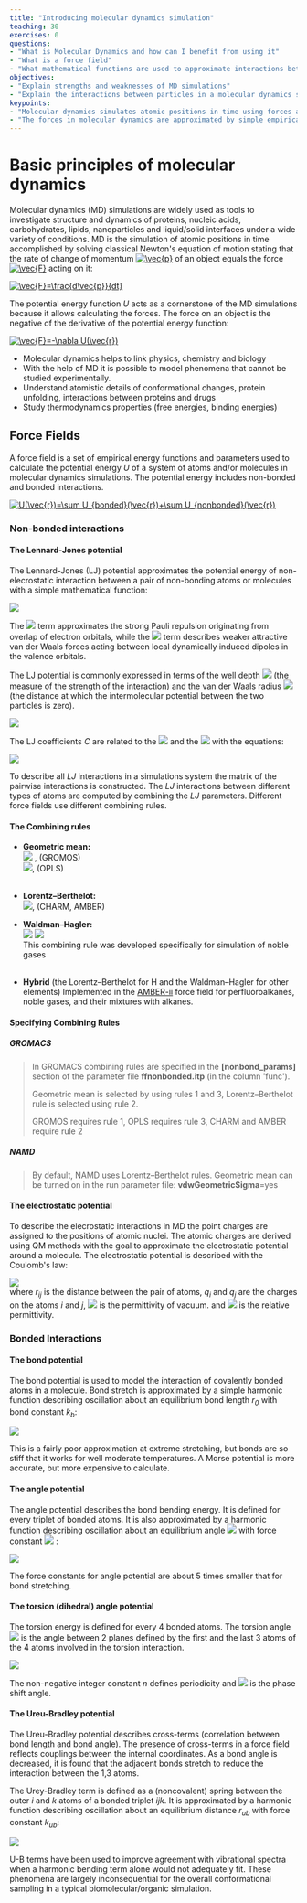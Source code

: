 ```yaml
---
title: "Introducing molecular dynamics simulation"
teaching: 30
exercises: 0
questions:
- "What is Molecular Dynamics and how can I benefit from using it"
- "What is a force field"
- "What mathematical functions are used to approximate interactions between atoms and molecules in MD simulations"
objectives:
- "Explain strengths and weaknesses of MD simulations"
- "Explain the interactions between particles in a molecular dynamics simulation"
keypoints:
- "Molecular dynamics simulates atomic positions in time using forces acting between atoms"
- "The forces in molecular dynamics are approximated by simple empirical functions"
---
```


# Basic principles of molecular dynamics
Molecular dynamics (MD) simulations are widely used as tools to investigate structure and dynamics of proteins, nucleic acids, carbohydrates, lipids, nanoparticles and liquid/solid interfaces under a wide variety of conditions. MD is the simulation of atomic positions in time accomplished by solving classical Newton's equation of motion stating that the rate of change of momentum <a href="https://www.codecogs.com/eqnedit.php?latex=\inline&space;\vec{p}" target="_blank"><img src="https://latex.codecogs.com/gif.latex?\inline&space;\vec{p}" title="\vec{p}" /></a> of an object equals the force <a href="https://www.codecogs.com/eqnedit.php?latex=\inline&space;\vec{F}" target="_blank"><img src="https://latex.codecogs.com/gif.latex?\inline&space;\vec{F}" title="\vec{F}" /></a> acting on it:

<a href="https://www.codecogs.com/eqnedit.php?latex=\vec{F}=\frac{d\vec{p}}{dt}" target="_blank"><img src="https://latex.codecogs.com/gif.latex?\vec{F}=\frac{d\vec{p}}{dt}" title="\vec{F}=\frac{d\vec{p}}{dt}" /></a>

The potential energy function *U* acts as a cornerstone of the MD simulations because it allows calculating the forces. The force on an object is the negative of the derivative of the potential energy function:

<a href="https://www.codecogs.com/eqnedit.php?latex=\vec{F}=-\nabla&space;U(\vec{r})" target="_blank"><img src="https://latex.codecogs.com/gif.latex?\vec{F}=-\nabla&space;U(\vec{r})" title="\vec{F}=-\nabla U(\vec{r})" /></a>

- Molecular dynamics helps to link physics, chemistry and biology
- With the help of MD it is possible to model phenomena that cannot be studied experimentally.
-  Understand atomistic details of conformational changes, protein unfolding, interactions between proteins and drugs
- Study thermodynamics properties (free energies, binding energies)


## Force Fields
A force field is a set of empirical energy functions and parameters used to calculate the potential energy *U* of a system of atoms and/or molecules in molecular dynamics simulations. The potential energy includes non-bonded and bonded interactions.

<a href="https://www.codecogs.com/eqnedit.php?latex=U(\vec{r})=\sum&space;U_{bonded}(\vec{r})&plus;\sum&space;U_{nonbonded}(\vec{r})" target="_blank"><img src="https://latex.codecogs.com/gif.latex?U(\vec{r})=\sum&space;U_{bonded}(\vec{r})&plus;\sum&space;U_{nonbonded}(\vec{r})" title="U(\vec{r})=\sum U_{bonded}(\vec{r})+\sum U_{nonbonded}(\vec{r})" /></a>


### Non-bonded interactions
#### The Lennard-Jones potential
The Lennard-Jones (LJ) potential approximates the potential energy of non-elecrostatic interaction between a pair of non-bonding atoms or molecules with a simple mathematical function:

<img src="https://latex.codecogs.com/gif.latex?V_{LJ}(r)=\frac{C12}{r^{12}}&plus;\frac{C6}{r^{6}}" />

The <img src="https://latex.codecogs.com/gif.latex?r^{-12}"/> term approximates the strong Pauli repulsion originating from overlap of electron orbitals, while the <img src="https://latex.codecogs.com/gif.latex?r^{-6}"/> term describes weaker attractive van der Waals forces acting between local dynamically induced dipoles in the valence orbitals.

The LJ potential is commonly expressed in terms of the well depth <img src="https://latex.codecogs.com/gif.latex?\epsilon" /> (the measure of the strength of the interaction) and the van der Waals radius <img src="https://latex.codecogs.com/gif.latex?\sigma" /> (the distance at which the intermolecular potential between the two particles is zero).

<img src="https://latex.codecogs.com/gif.latex?V_{LJ}(r)=4\epsilon\left&space;[&space;\left&space;(&space;\frac{\sigma}{r}\right&space;)^{12}-&space;\left&space;(&space;\frac{\sigma}{r}\right&space;)^{6}&space;\right&space;]"/>

The LJ coefficients *C* are related to the <img src="https://latex.codecogs.com/gif.latex?\sigma"/>  and the <img src="https://latex.codecogs.com/gif.latex?\epsilon"/>  with the equations:

 <img src="https://latex.codecogs.com/gif.latex?&C12=4\epsilon\sigma^{12},C6=4\epsilon\sigma^{6}"/>

To describe all *LJ* interactions in a simulations system the matrix of the pairwise interactions is constructed. The *LJ* interactions between different types of atoms are computed by combining the *LJ* parameters. Different force fields use different combining rules.

#### The Combining rules

- **Geometric mean:**<br>
<img src="https://latex.codecogs.com/gif.latex?C12_{ij}=\sqrt{C12_{ii}\times{C12_{jj}}},&space;C6_{ij}=\sqrt{C6_{ii}\times{C6_{jj}}}"/>  , (GROMOS)<br><img src="https://latex.codecogs.com/gif.latex?\sigma_{ij}=\sqrt{\sigma_{ii}\times\sigma_{jj}},&space;\epsilon_{ij}=\sqrt{\epsilon_{ii}\times\epsilon_{jj}}" />, (OPLS)<br><br>

- **Lorentz–Berthelot:**<br>
<img src="https://latex.codecogs.com/gif.latex?\sigma_{ij}=\frac{\sigma_{ii}&plus;\sigma_{jj}}{2},&space;\epsilon_{ij}=\sqrt{\epsilon_{ii}\times\epsilon_{jj}}"  />, (CHARM, AMBER)

- **Waldman–Hagler:**<br>
<img src="https://latex.codecogs.com/gif.latex?\sigma_{ij}=\left&space;(&space;\frac{&space;\sigma_{ii}^{6}&space;&plus;&space;\sigma_{jj}^{6}}{2}&space;\right&space;)^{\frac{1}{6}}"/>  <img src="https://latex.codecogs.com/gif.latex?\epsilon_{ij}=\sqrt{\epsilon_{ij}&space;\epsilon_{jj}}\times\frac{2\sigma_{ii}^3&space;\sigma_{jj}^3}{\sigma_{ii}^6&space;&plus;\sigma_{jj}^6&space;}"/><br>This combining rule was developed specifically for simulation of noble gases<br><br>

- **Hybrid** (the Lorentz–Berthelot for H and the Waldman–Hagler for other elements)
  Implemented in the [AMBER-ii](https://pubs.acs.org/doi/abs/10.1021/acs.jpcb.5b07233) force field for perfluoroalkanes, noble gases, and their mixtures with alkanes.

#### Specifying Combining Rules
##### GROMACS
>In GROMACS combining rules are specified in the **[nonbond_params]** section of the parameter file **ffnonbonded.itp** (in the column 'func').
>
>Geometric mean is selected by using rules 1 and 3,  Lorentz–Berthelot rule is selected using rule 2.
>
>GROMOS requires rule 1,
>OPLS requires rule 3,
>CHARM and AMBER require rule 2
##### NAMD
>By default, NAMD uses Lorentz–Berthelot rules. Geometric mean can be turned on in the run parameter file:
>**vdwGeometricSigma**=yes

#### The electrostatic potential
To describe the elecrostatic interactions in MD the point charges are assigned to the positions of atomic nuclei. The atomic charges are derived using QM methods with the goal to approximate the electrostatic potential around a molecule. The electrostatic potential is described with the Coulomb's law:

<img src="https://latex.codecogs.com/gif.latex?V_{Elec}=\frac{q_{i}q_{j}}{4\pi\epsilon_{0}\epsilon_{r}&space;r_{ij}}" /><br>
where *r<sub>ij</sub>* is the distance between the pair of atoms, *q<sub>i</sub>* and *q<sub>j</sub>* are the charges on the atoms *i* and *j*, <img src="https://latex.codecogs.com/gif.latex?\epsilon_{0}"/> is the permittivity of vacuum. and  <img src="https://latex.codecogs.com/gif.latex?\epsilon_{r}"/> is the relative permittivity.
### Bonded Interactions

#### The bond potential
The bond potential is used to model the interaction of covalently bonded atoms in a molecule. Bond stretch is approximated by a simple harmonic function describing oscillation about an equilibrium bond length *r<sub>0</sub>* with bond constant *k<sub>b</sub>*:

<img src="https://latex.codecogs.com/gif.latex?V_{Bond}=k_b(r_{ij}-r_0)^2" /><br>

This is a fairly poor approximation at extreme stretching, but bonds are so stiff that it works for well moderate temperatures. A Morse potential is more accurate, but more expensive to calculate.

#### The angle potential
The angle potential describes the bond bending energy. It is defined for every triplet of bonded atoms. It is also approximated by a harmonic function describing oscillation about an equilibrium angle  <img src="https://latex.codecogs.com/gif.latex?\theta_{0}"/>  with force constant  <img src="https://latex.codecogs.com/gif.latex?k_\theta"/> :

<img src="https://latex.codecogs.com/gif.latex?V_{Angle}=k_\theta(\theta_{ijk}-\theta_0)^2" /><br>

The force constants for angle potential are about 5 times smaller that for bond stretching.

#### The torsion (dihedral) angle potential
The torsion energy is defined for every 4 bonded atoms.
The torsion angle <img src="https://latex.codecogs.com/gif.latex?\phi"/> is the angle between 2 planes defined by the first and the last 3 atoms of the 4 atoms involved in the torsion interaction.

<img src="https://latex.codecogs.com/gif.latex?V_{Dihed}=k_\phi(1+cos(n\phi-\delta))" /><br>

 The non-negative integer constant *n* defines periodicity and  <img src="https://latex.codecogs.com/gif.latex?\delta"/> is the phase shift angle.

#### The Ureu-Bradley potential

The Ureu-Bradley potential describes cross-terms (correlation between bond length and bond angle). The presence of cross-terms in a force field reflects couplings between the internal coordinates. As a bond angle is decreased, it is found that the adjacent bonds stretch to reduce the interaction between the 1,3 atoms.

The Urey-Bradley term is defined as a (noncovalent) spring between the outer *i* and *k* atoms of a bonded triplet *ijk*. It is approximated by a harmonic function describing oscillation about an equilibrium distance *r<sub>ub</sub>* with force constant *k<sub>ub</sub>*:

<img src="https://latex.codecogs.com/gif.latex?V_{UB}=k_{ub}(r_{ik}-r_{ub})^2" /><br>

 U-B terms have been used to improve agreement with vibrational spectra when a harmonic bending term alone would not adequately fit. These phenomena are largely inconsequential for the overall conformational sampling in a typical biomolecular/organic simulation.

